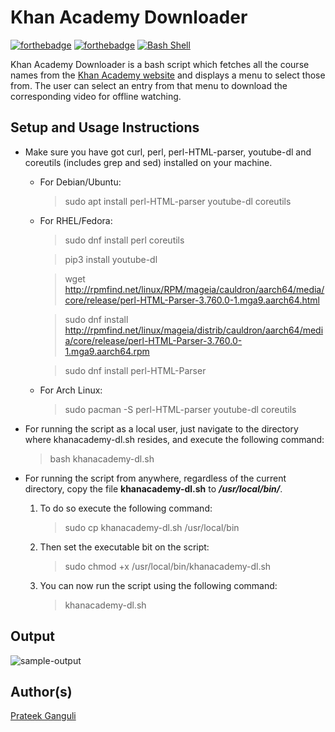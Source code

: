 # Khan Academy Downloader

[![forthebadge](https://forthebadge.com/images/badges/built-with-love.svg)](https://forthebadge.com)
[![forthebadge](https://forthebadge.com/images/badges/open-source.svg)](https://forthebadge.com)
[![Bash Shell](https://badges.frapsoft.com/bash/v1/bash.png?v=103)](https://github.com/ellerbrock/open-source-badges/)

Khan Academy Downloader is a bash script which fetches all the course names from the [Khan Academy website](https://www.khanacademy.org/) and displays a menu to select those from.
The user can select an entry from that menu to download the corresponding video for offline watching.

## Setup and Usage Instructions

- Make sure you have got curl, perl, perl-HTML-parser, youtube-dl and coreutils (includes grep and sed) installed on your machine.
  - For Debian/Ubuntu:
    > sudo apt install perl-HTML-parser youtube-dl coreutils
  
  - For RHEL/Fedora:
    > sudo dnf install perl coreutils
    
    > pip3 install youtube-dl
    
    > wget http://rpmfind.net/linux/RPM/mageia/cauldron/aarch64/media/core/release/perl-HTML-Parser-3.760.0-1.mga9.aarch64.html
    
    > sudo dnf install http://rpmfind.net/linux/mageia/distrib/cauldron/aarch64/media/core/release/perl-HTML-Parser-3.760.0-1.mga9.aarch64.rpm
    
    > sudo dnf install perl-HTML-Parser
    
  - For Arch Linux:
    > sudo pacman -S perl-HTML-parser youtube-dl coreutils

- For running the script as a local user, just navigate to the directory where khanacademy-dl.sh resides, and execute the following command:

  > bash khanacademy-dl.sh

- For running the script from anywhere, regardless of the current directory, copy the file **khanacademy-dl.sh** to **_/usr/local/bin/_**.

  1. To do so execute the following command:

     > sudo cp khanacademy-dl.sh /usr/local/bin

  2. Then set the executable bit on the script:

     > sudo chmod +x /usr/local/bin/khanacademy-dl.sh

  3. You can now run the script using the following command:

     > khanacademy-dl.sh

## Output

![sample-output](https://imgur.com/zV7HCU8.png)

## Author(s)

[Prateek Ganguli](https://github.com/pganguli)
